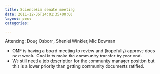 ```yaml
---
title: ScienceSim senate meeting
date: 2011-12-06T14:01:35+00:00
layout: post
categories:

---
```

Attending: Doug Osborn, Shenlei Winkler, Mic Bowman

  * OMF is having a board meeting to review and (hopefully) approve docs next week.  Goal is to make the community transfer by year end.
  * We still need a job description for the community manager position but this is a lower priority than getting community documents ratified.
